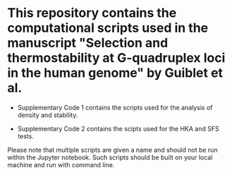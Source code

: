 # This repository contains the computational scripts used in the manuscript "**Selection and thermostability at G-quadruplex loci in the human genome**" by Guiblet et al.

- Supplementary Code 1 contains the scripts used for the analysis of density and stability.

- Supplementary Code 2 contains the scipts used for the HKA and SFS tests.

Please note that multiple scripts are given a name and should not be run within the Jupyter notebook. Such scripts should be built on your local machine and run with command line.
